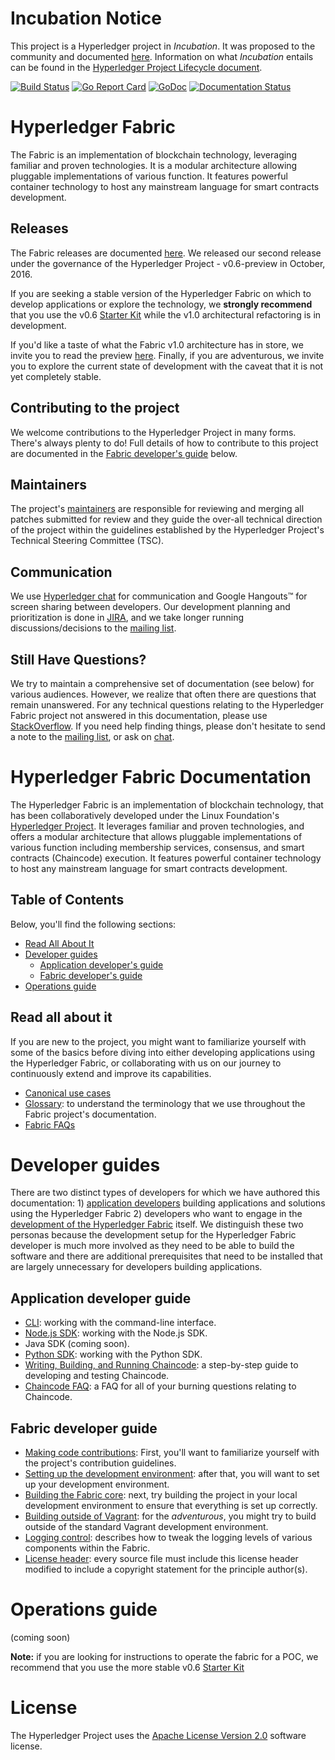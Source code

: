 # Incubation Notice

This project is a Hyperledger project in _Incubation_. It was proposed to the
community and documented [here](https://goo.gl/RYQZ5N). Information on what
_Incubation_ entails can be found in the [Hyperledger Project Lifecycle
document](https://goo.gl/4edNRc).

[![Build Status](https://jenkins.hyperledger.org/buildStatus/icon?job=fabric-merge-x86_64)](https://jenkins.hyperledger.org/view/fabric/job/fabric-merge-x86_64/)
[![Go Report Card](https://goreportcard.com/badge/github.com/hyperledger/fabric)](https://goreportcard.com/report/github.com/hyperledger/fabric)
[![GoDoc](https://godoc.org/github.com/hyperledger/fabric?status.svg)](https://godoc.org/github.com/hyperledger/fabric)
[![Documentation Status](https://readthedocs.org/projects/hyperledger-fabric/badge/?version=latest)](http://hyperledger-fabric.readthedocs.io/en/latest/?badge=latest)

# Hyperledger Fabric

The Fabric is an implementation of blockchain technology, leveraging familiar
and proven technologies. It is a modular architecture allowing pluggable
implementations of various function. It features powerful container technology
to host any mainstream language for smart contracts development.

## Releases

The Fabric releases are documented [here](releases.md). We
released our second release under the governance of the Hyperledger Project -
v0.6-preview in October, 2016.

If you are seeking a stable version of the Hyperledger Fabric on which to
develop applications or explore the technology, we **strongly recommend** that
you use the v0.6 [Starter Kit](http://hyperledger-fabric.readthedocs.io/en/v0.6/starter/fabric-starter-kit/)
while the v1.0 architectural refactoring is in development.

If you'd like a taste of what the Fabric v1.0 architecture has in store, we
invite you to read the preview [here](abstract_v1.md). Finally, if you are
adventurous, we invite you to explore the current state of development with
the caveat that it is not yet completely stable.

## Contributing to the project

We welcome contributions to the Hyperledger Project in many forms. There's
always plenty to do! Full details of how to contribute to this project are
documented in the [Fabric developer's guide](#fabric-developer-guide) below.

## Maintainers

The project's [maintainers](MAINTAINERS.md) are responsible for reviewing and
merging all patches submitted for review and they guide the over-all technical
direction of the project within the guidelines established by the Hyperledger
Project's Technical Steering Committee (TSC).

## Communication <a name="communication"></a>

We use [Hyperledger chat](https://chat.hyperledger.org/) for communication and
Google Hangouts&trade; for screen sharing between developers. Our development
planning and prioritization is done in [JIRA](https://jira.hyperledger.org),
and we take longer running discussions/decisions to the
[mailing list](http://lists.hyperledger.org/mailman/listinfo/hyperledger-fabric).

## Still Have Questions?
We try to maintain a comprehensive set of documentation (see below) for various
audiences. However, we realize that often there are questions that remain
unanswered. For any technical questions relating to the Hyperledger Fabric
project not answered in this documentation, please use
[StackOverflow](http://stackoverflow.com/questions/tagged/hyperledger). If you
need help finding things, please don't hesitate to send a note to the
[mailing list](http://lists.hyperledger.org/mailman/listinfo/hyperledger-fabric),
or ask on [chat]((https://chat.hyperledger.org/)).

# Hyperledger Fabric Documentation

The Hyperledger Fabric is an implementation of blockchain technology, that has
been collaboratively developed under the Linux Foundation's
[Hyperledger Project](http://hyperledger.org). It leverages familiar and
proven technologies, and offers a modular architecture
that allows pluggable implementations of various function including membership
services, consensus, and smart contracts (Chaincode) execution. It features
powerful container technology to host any mainstream language for smart
contracts development.

## Table of Contents

Below, you'll find the following sections:

* [Read All About It](#read-all-about-it)
* [Developer guides](#developer-guides)
    * [Application developer's guide](#application-developer-guide)
    * [Fabric developer's guide](#fabric-developer-guide)
* [Operations guide](#operations-guide)

## Read all about it

If you are new to the project, you might want to familiarize yourself with some
of the basics before diving into either developing applications using the
Hyperledger Fabric, or collaborating with us on our journey to continuously
extend and improve its capabilities.

- [Canonical use cases](biz/usecases.md)
- [Glossary](glossary.md): to understand the terminology that we use throughout
the Fabric project's documentation.
- [Fabric FAQs](https://github.com/hyperledger/fabric/tree/master/docs/FAQ)

# Developer guides

There are two distinct types of developers for which we have authored this
documentation: 1) [application developers](#application-developer-guide)
building applications and solutions using the Hyperledger Fabric 2) developers
who want to engage in the [development of the Hyperledger Fabric](#fabric-developer-guide)
itself. We distinguish these two personas because the development setup
for the Hyperledger Fabric developer is much more involved as they need to
be able to build the software and there are additional prerequisites that need
to be installed that are largely unnecessary for developers building
applications.

## Application developer guide

- [CLI](API/CLI.md): working with the command-line interface.
- [Node.js SDK](http://fabric-sdk-node.readthedocs.io/en/latest/node-sdk-guide):
working with the Node.js SDK.
- Java SDK (coming soon).
- [Python SDK](https://wiki.hyperledger.org/projects/fabric-sdk-py.md): working with the Python SDK.
- [Writing, Building, and Running Chaincode](Setup/Chaincode-setup.md):
a step-by-step guide to developing and testing Chaincode.
- [Chaincode FAQ](FAQ/chaincode_FAQ.md): a FAQ for all of your burning questions
relating to Chaincode.

## Fabric developer guide

- [Making code contributions](CONTRIBUTING.md): First, you'll want to familiarize
     yourself with the project's contribution guidelines.
- [Setting up the development environment](dev-setup/devenv.md): after that, you
     will want to set up your development environment.
- [Building the Fabric core](dev-setup/build.md): next, try building the project
     in your local development environment to ensure that everything is set up
     correctly.
- [Building outside of Vagrant](dev-setup/build.md#building-outside-of-vagrant):
     for the *adventurous*, you might try to build outside of the standard
     Vagrant development environment.
- [Logging control](Setup/logging-control.md): describes how to tweak the logging
     levels of various components within the Fabric.
- [License header](dev-setup/headers.txt): every source file must include this
     license header modified to include a copyright statement for the principle
     author(s).

# Operations guide

(coming soon)

**Note:** if you are looking for instructions to operate the fabric for a POC,
we recommend that you use the more stable v0.6 [Starter Kit](http://hyperledger-fabric.readthedocs.io/en/v0.6/starter/fabric-starter-kit/)

# License <a name="license"></a>
The Hyperledger Project uses the [Apache License Version 2.0](LICENSE) software
license.
